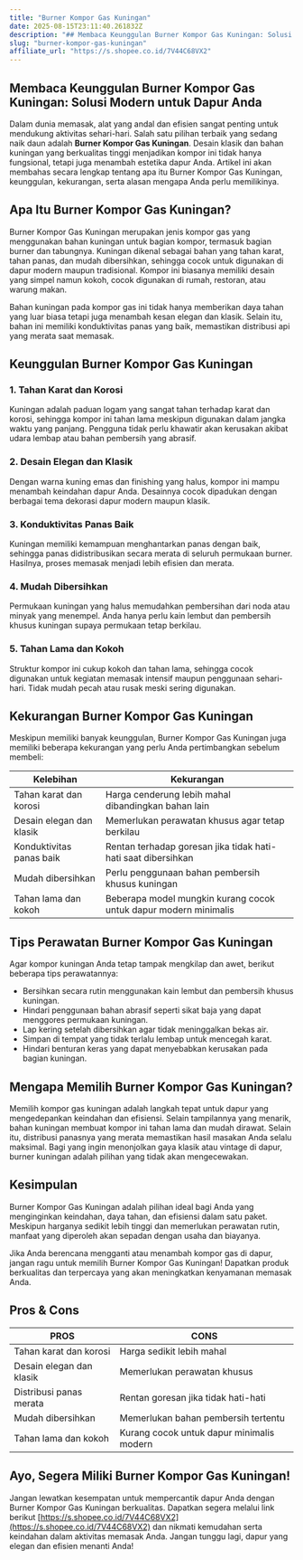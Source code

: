 ```yaml
---
title: "Burner Kompor Gas Kuningan"
date: 2025-08-15T23:11:40.261832Z
description: "## Membaca Keunggulan Burner Kompor Gas Kuningan: Solusi Modern untuk Dapur Anda..."
slug: "burner-kompor-gas-kuningan"
affiliate_url: "https://s.shopee.co.id/7V44C68VX2"
---
```

## Membaca Keunggulan Burner Kompor Gas Kuningan: Solusi Modern untuk Dapur Anda

Dalam dunia memasak, alat yang andal dan efisien sangat penting untuk mendukung aktivitas sehari-hari. Salah satu pilihan terbaik yang sedang naik daun adalah **Burner Kompor Gas Kuningan**. Desain klasik dan bahan kuningan yang berkualitas tinggi menjadikan kompor ini tidak hanya fungsional, tetapi juga menambah estetika dapur Anda. Artikel ini akan membahas secara lengkap tentang apa itu Burner Kompor Gas Kuningan, keunggulan, kekurangan, serta alasan mengapa Anda perlu memilikinya.

## Apa Itu Burner Kompor Gas Kuningan?

Burner Kompor Gas Kuningan merupakan jenis kompor gas yang menggunakan bahan kuningan untuk bagian kompor, termasuk bagian burner dan tabungnya. Kuningan dikenal sebagai bahan yang tahan karat, tahan panas, dan mudah dibersihkan, sehingga cocok untuk digunakan di dapur modern maupun tradisional. Kompor ini biasanya memiliki desain yang simpel namun kokoh, cocok digunakan di rumah, restoran, atau warung makan.

Bahan kuningan pada kompor gas ini tidak hanya memberikan daya tahan yang luar biasa tetapi juga menambah kesan elegan dan klasik. Selain itu, bahan ini memiliki konduktivitas panas yang baik, memastikan distribusi api yang merata saat memasak.

## Keunggulan Burner Kompor Gas Kuningan

### 1. Tahan Karat dan Korosi
Kuningan adalah paduan logam yang sangat tahan terhadap karat dan korosi, sehingga kompor ini tahan lama meskipun digunakan dalam jangka waktu yang panjang. Pengguna tidak perlu khawatir akan kerusakan akibat udara lembap atau bahan pembersih yang abrasif.

### 2. Desain Elegan dan Klasik
Dengan warna kuning emas dan finishing yang halus, kompor ini mampu menambah keindahan dapur Anda. Desainnya cocok dipadukan dengan berbagai tema dekorasi dapur modern maupun klasik.

### 3. Konduktivitas Panas Baik
Kuningan memiliki kemampuan menghantarkan panas dengan baik, sehingga panas didistribusikan secara merata di seluruh permukaan burner. Hasilnya, proses memasak menjadi lebih efisien dan merata.

### 4. Mudah Dibersihkan
Permukaan kuningan yang halus memudahkan pembersihan dari noda atau minyak yang menempel. Anda hanya perlu kain lembut dan pembersih khusus kuningan supaya permukaan tetap berkilau.

### 5. Tahan Lama dan Kokoh
Struktur kompor ini cukup kokoh dan tahan lama, sehingga cocok digunakan untuk kegiatan memasak intensif maupun penggunaan sehari-hari. Tidak mudah pecah atau rusak meski sering digunakan.

## Kekurangan Burner Kompor Gas Kuningan

Meskipun memiliki banyak keunggulan, Burner Kompor Gas Kuningan juga memiliki beberapa kekurangan yang perlu Anda pertimbangkan sebelum membeli:

| Kelebihan | Kekurangan |
|------------|-------------|
| Tahan karat dan korosi | Harga cenderung lebih mahal dibandingkan bahan lain |
| Desain elegan dan klasik | Memerlukan perawatan khusus agar tetap berkilau |
| Konduktivitas panas baik | Rentan terhadap goresan jika tidak hati-hati saat dibersihkan |
| Mudah dibersihkan | Perlu penggunaan bahan pembersih khusus kuningan |
| Tahan lama dan kokoh | Beberapa model mungkin kurang cocok untuk dapur modern minimalis |

## Tips Perawatan Burner Kompor Gas Kuningan

Agar kompor kuningan Anda tetap tampak mengkilap dan awet, berikut beberapa tips perawatannya:

- Bersihkan secara rutin menggunakan kain lembut dan pembersih khusus kuningan.
- Hindari penggunaan bahan abrasif seperti sikat baja yang dapat menggores permukaan kuningan.
- Lap kering setelah dibersihkan agar tidak meninggalkan bekas air.
- Simpan di tempat yang tidak terlalu lembap untuk mencegah karat.
- Hindari benturan keras yang dapat menyebabkan kerusakan pada bagian kuningan.

## Mengapa Memilih Burner Kompor Gas Kuningan?

Memilih kompor gas kuningan adalah langkah tepat untuk dapur yang mengedepankan keindahan dan efisiensi. Selain tampilannya yang menarik, bahan kuningan membuat kompor ini tahan lama dan mudah dirawat. Selain itu, distribusi panasnya yang merata memastikan hasil masakan Anda selalu maksimal. Bagi yang ingin menonjolkan gaya klasik atau vintage di dapur, burner kuningan adalah pilihan yang tidak akan mengecewakan.

## Kesimpulan

Burner Kompor Gas Kuningan adalah pilihan ideal bagi Anda yang menginginkan keindahan, daya tahan, dan efisiensi dalam satu paket. Meskipun harganya sedikit lebih tinggi dan memerlukan perawatan rutin, manfaat yang diperoleh akan sepadan dengan usaha dan biayanya.

Jika Anda berencana mengganti atau menambah kompor gas di dapur, jangan ragu untuk memilih Burner Kompor Gas Kuningan! Dapatkan produk berkualitas dan terpercaya yang akan meningkatkan kenyamanan memasak Anda.

## Pros & Cons
| PROS | CONS |
|--------------|--------------|
| Tahan karat dan korosi | Harga sedikit lebih mahal |
| Desain elegan dan klasik | Memerlukan perawatan khusus |
| Distribusi panas merata | Rentan goresan jika tidak hati-hati |
| Mudah dibersihkan | Memerlukan bahan pembersih tertentu |
| Tahan lama dan kokoh | Kurang cocok untuk dapur minimalis modern |

## Ayo, Segera Miliki Burner Kompor Gas Kuningan!

Jangan lewatkan kesempatan untuk mempercantik dapur Anda dengan Burner Kompor Gas Kuningan berkualitas. Dapatkan segera melalui link berikut [https://s.shopee.co.id/7V44C68VX2](https://s.shopee.co.id/7V44C68VX2) dan nikmati kemudahan serta keindahan dalam aktivitas memasak Anda. Jangan tunggu lagi, dapur yang elegan dan efisien menanti Anda!